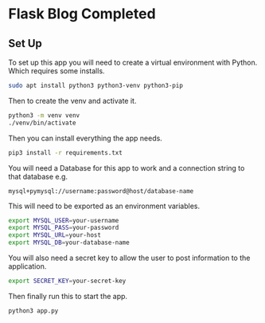 # Flask Blog Completed

## Set Up

To set up this app you will need to create a virtual environment with Python. Which requires some installs.

```bash
sudo apt install python3 python3-venv python3-pip
```

Then to create the venv and activate it.

```bash
python3 -m venv venv
./venv/bin/activate
```

Then you can install everything the app needs.

```bash
pip3 install -r requirements.txt
```

You will need a Database for this app to work and a connection string to that database e.g.

`mysql+pymysql://username:password@host/database-name`

This will need to be exported as an environment variables.

```bash
export MYSQL_USER=your-username
export MYSQL_PASS=your-password
export MYSQL_URL=your-host
export MYSQL_DB=your-database-name
```

You will also need a secret key to allow the user to post information to the application.

```bash
export SECRET_KEY=your-secret-key
```

Then finally run this to start the app.

```bash
python3 app.py
```

